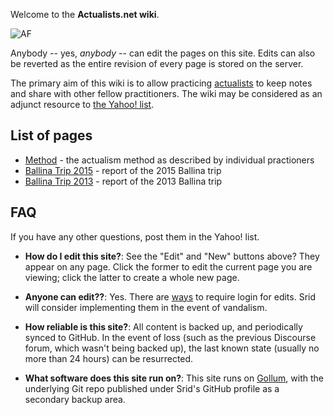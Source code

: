Welcome to the **Actualists.net wiki**.

![AF](http://actualfreedom.com.au/richard/images/hibiscus.gif)

Anybody -- yes, _anybody_ -- can edit the pages on this site. Edits can also be reverted as the entire revision of every page is stored on the server. 

The primary aim of this wiki is to allow practicing [actualists](http://actualfreedom.com.au) to keep notes and share with other fellow practitioners. The wiki may be considered as an adjunct resource to [the Yahoo! list](https://groups.yahoo.com/neo/groups/actualfreedom/conversations/messages).

## List of pages

* [Method](/Method) - the actualism method as described by individual practioners
* [Ballina Trip 2015](/BallinaTrip/2015) - report of the 2015 Ballina trip
* [Ballina Trip 2013](/BallinaTrip/2013) - report of the 2013 Ballina trip

## FAQ

If you have any other questions, post them in the Yahoo! list.

* **How do I edit this site?**: See the "Edit" and "New" buttons above? They appear on any page. Click the former to edit the current page you are viewing; click the latter to create a whole new page.

* **Anyone can edit??**: Yes. There are [ways](https://github.com/gollum/gollum/wiki/Using-Gollum-with-Rack) to require login for edits. Srid will consider implementing them in the event of vandalism.

* **How reliable is this site?**: All content is backed up, and periodically synced to GitHub. In the event of loss (such as the previous Discourse forum, which wasn't being backed up), the last known state (usually no more than 24 hours) can be resurrected. 

* **What software does this site run on?**: This site runs on [Gollum](https://github.com/gollum/gollum), with the underlying Git repo published under Srid's GitHub profile as a secondary backup area.